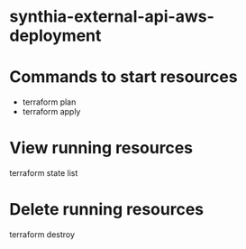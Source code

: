 # synthia-external-api-aws-deployment

# Commands to start resources
- terraform plan
- terraform apply

# View running resources
terraform state list 

# Delete running resources
terraform destroy
